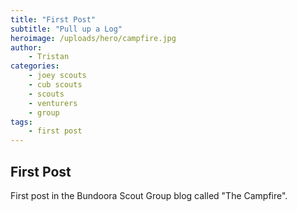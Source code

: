 ```yaml
---
title: "First Post"
subtitle: "Pull up a Log"
heroimage: /uploads/hero/campfire.jpg
author:
    - Tristan
categories:
    - joey scouts
    - cub scouts
    - scouts
    - venturers
    - group
tags:
    - first post
---
```


## First Post

First post in the Bundoora Scout Group blog called "The Campfire".